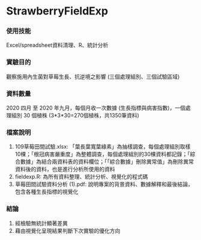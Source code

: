 # StrawberryFieldExp
### 使用技能
Excel/spreadsheet資料清理、R、統計分析
### 實驗目的
觀察施用內生菌對草莓生長、抗逆境之影響 (三個處理組別、三個試驗區域)
### 資料數量
2020 四月 至 2020 年九月，每個月收一次數據 (生長指標與病害指數)，一個處理組別 30 個植株 (3\*3\*30=270個植株，共1350筆資料)
### 檔案說明
1. 109草莓田間試驗.xlsx: 「葉長葉寬葉綠素」為抽樣調查，每個處理組別取樣10棵；「根冠病害嚴重度」為整體調查，每個處理組別的30棵資料都記錄；「綜合數據」為結合兩資料表的資料欄位；「「綜合數據」刪除異常值」為刪除異常資料後的資料，也是進行分析所使用的資料
2. fieldexp.R: 為所有資料整理、統計分析、視覺化的程式碼
3. 草莓田間試驗資料分析 (1).pdf: 說明專案的背景資料、數據解釋和最後結論，包含各種生長指標的視覺化

### 結論
1. 經檢驗無統計顯著差異
2. 藉由視覺化呈現結果判斷下次實驗的優化方向



